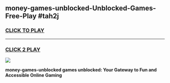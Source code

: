 
## money-games-unblocked-Unblocked-Games-Free-Play #tah2j
<h3>
<a href="https://us.freeplayer.one?title=money-games-unblocked&ref=9M">CLICK TO PLAY</a></h3>
<hr>

<h3>
<a href="https://us.freeplayer.one?title=money-games-unblocked&ref=9M">CLICK 2 PLAY</a>
  
</h3>

<a href="https://us.freeplayer.one?title=money-games-unblocked&ref=9M"><img src="https://clearcache.store/games.png"></a>


**money-games-unblocked games unblocked: Your Gateway to Fun and Accessible Online Gaming**
